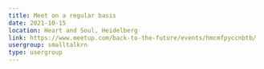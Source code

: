 ```yaml
---
title: Meet on a regular basis
date: 2021-10-15
location: Heart and Soul, Heidelberg
link: https://www.meetup.com/back-to-the-future/events/hmcmfpyccnbtb/
usergroup: smalltalkrn
type: usergroup
---
```

